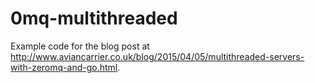 # 0mq-multithreaded

Example code for the blog post at http://www.aviancarrier.co.uk/blog/2015/04/05/multithreaded-servers-with-zeromq-and-go.html.
